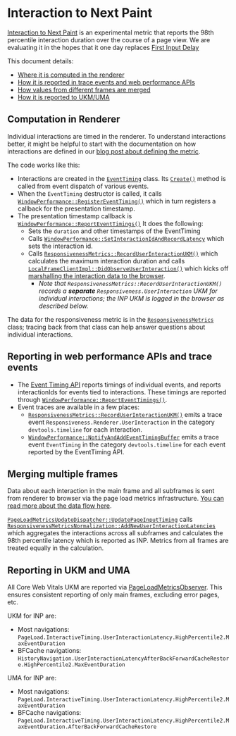 # Interaction to Next Paint

[Interaction to Next Paint](https://web.dev/inp) is an experimental metric that
reports the 98th percentile interaction duration over the course of a page view.
We are evaluating it in the hopes that it one day replaces
[First Input Delay](https://web.dev/fid)

This document details:
* [Where it is computed in the renderer](#Computation-in-Renderer)
* [How it is reported in trace events and web performance APIs](#Reporting-in-web-performance-APIs-and-trace-events)
* [How values from different frames are merged](#Merging-multiple-frames)
* [How it is reported to UKM/UMA](#Reporting-in-UKM-and-UMA)

## Computation in Renderer

Individual interactions are timed in the renderer. To understand interactions
better, it might be helpful to start with the  documentation on how interactions
are defined in our
[blog post about defining the metric](https://web.dev/better-responsiveness-metric/#group-events-into-interactions).

The code works like this:

* Interactions are created in the [`EventTiming`](https://source.chromium.org/chromium/chromium/src/+/main:third_party/blink/renderer/core/timing/event_timing)
  class. Its [`Create()`](https://source.chromium.org/chromium/chromium/src/+/main:third_party/blink/renderer/core/timing/event_timing.cc;l=95;drc=b41db61995ded8bd8ee37dfba0c09d7c17d78e55;bpv=1;bpt=1)
  method is called from event dispatch of various events.
* When the `EventTiming` destructor is called, it calls
  [`WindowPerformance::RegisterEventTiming()`](https://source.chromium.org/chromium/chromium/src/+/main:third_party/blink/renderer/core/timing/window_performance.cc;drc=b41db61995ded8bd8ee37dfba0c09d7c17d78e55;bpv=1;bpt=1;l=381)
  which in turn registers a callback for the presentation timestamp.
* The presentation timestamp callback is
  [`WindowPerformance::ReportEventTimings()`](https://source.chromium.org/chromium/chromium/src/+/main:third_party/blink/renderer/core/timing/window_performance.cc;l=441?q=WindowPerformance::ReportEventTimings&ss=chromium)
  It does the following:
  * Sets the `duration` and other timestamps of the EventTiming
  * Calls
    [`WindowPerformance::SetInteractionIdAndRecordLatency`](https://source.chromium.org/chromium/chromium/src/+/main:third_party/blink/renderer/core/timing/window_performance.cc;l=562;drc=1d8b1965b96c021ee069a3ebda38be7aaf8a5786;bpv=1;bpt=1?q=WindowPerformance::ReportEventTimings&ss=chromium)
    which sets the interaction id.
  * Calls
    [`ResponsivenessMetrics::RecordUserInteractionUKM()`](https://source.chromium.org/chromium/chromium/src/+/main:third_party/blink/renderer/core/timing/responsiveness_metrics.cc;l=186;drc=1d8b1965b96c021ee069a3ebda38be7aaf8a5786;bpv=1;bpt=1)
    which calculates the maximum interaction duration and calls
    [`LocalFrameClientImpl::DidObserveUserInteraction()`](https://source.chromium.org/chromium/chromium/src/+/main:third_party/blink/renderer/core/frame/local_frame_client_impl.cc;l=712;drc=1d8b1965b96c021ee069a3ebda38be7aaf8a5786;bpv=1;bpt=1)
    which kicks off [marshalling the interaction data to the browser](../../passing_data_from_renderer_to_browser.md).
     * *Note that `ResponsivenessMetrics::RecordUserInteractionUKM()` records a
       **separate** `Responsiveness.UserInteraction` UKM for individual interactions;
       the INP UKM is logged in the browser as described below.*

The data for the responsiveness metric is in the
[`ResponsivenessMetrics`](https://source.chromium.org/chromium/chromium/src/+/main:third_party/blink/renderer/core/timing/responsiveness_metrics.cc;l=186;drc=1d8b1965b96c021ee069a3ebda38be7aaf8a5786;bpv=1;bpt=1)
class; tracing back from that class can help answer questions about individual
interactions.

## Reporting in web performance APIs and trace events

* The [Event Timing API](https://w3c.github.io/event-timing/) reports timings of
  individual events, and reports interactionIds for events tied to interactions.
  These timings are reported through
  [`WindowPerformance::ReportEventTimings()`](https://source.chromium.org/chromium/chromium/src/+/main:third_party/blink/renderer/core/timing/window_performance.cc;l=441?q=WindowPerformance::ReportEventTimings&ss=chromium).
* Event traces are available in a few places:
  * [`ResponsivenessMetrics::RecordUserInteractionUKM()`](https://source.chromium.org/chromium/chromium/src/+/main:third_party/blink/renderer/core/timing/responsiveness_metrics.cc;l=186;drc=1d8b1965b96c021ee069a3ebda38be7aaf8a5786;bpv=1;bpt=1)
    emits a trace event `Responsiveness.Renderer.UserInteraction` in the
    category `devtools.timeline` for each interaction.
  * [`WindowPerformance::NotifyAndAddEventTimingBuffer`](https://source.chromium.org/chromium/chromium/src/+/main:third_party/blink/renderer/core/timing/window_performance.cc;l=562;drc=1d8b1965b96c021ee069a3ebda38be7aaf8a5786;bpv=1;bpt=1?q=WindowPerformance::ReportEventTimings&ss=chromium)
    emits a trace event `EventTiming` in the category `devtools.timeline` for
    each event reported by the EventTiming API.

## Merging multiple frames

Data about each interaction in the main frame and all subframes is sent from
renderer to browser via the page load metrics infrastructure.
[You can read more about the data flow here](../../passing_data_from_renderer_to_browser.md).

[`PageLoadMetricsUpdateDispatcher::UpdatePageInputTiming`](https://source.chromium.org/chromium/chromium/src/+/main:components/page_load_metrics/browser/page_load_metrics_update_dispatcher.cc;l=726;drc=1d8b1965b96c021ee069a3ebda38be7aaf8a5786;bpv=1;bpt=1)
calls
[`ResponsivenessMetricsNormalization::AddNewUserInteractionLatencies`](https://source.chromium.org/chromium/chromium/src/+/main:components/page_load_metrics/browser/responsiveness_metrics_normalization.cc;l=61;drc=1d8b1965b96c021ee069a3ebda38be7aaf8a5786;bpv=1;bpt=1)
which aggregates the interactions across all subframes and calculates the 98th
percentile latency which is reported as INP. Metrics from all frames are treated
equally in the calculation.

## Reporting in UKM and UMA

All Core Web Vitals UKM are reported via
[PageLoadMetricsObserver](/chrome/browser/page_load_metrics/observers/README.md).
This ensures consistent reporting of only main frames, excluding error pages,
etc.

UKM for INP are:
* Most navigations: `PageLoad.InteractiveTiming.UserInteractionLatency.HighPercentile2.MaxEventDuration`
* BFCache navigations: `HistoryNavigation.UserInteractionLatencyAfterBackForwardCacheRestore.HighPercentile2.MaxEventDuration`

UMA for INP are:
* Most navigations: `PageLoad.InteractiveTiming.UserInteractionLatency.HighPercentile2.MaxEventDuration`
* BFCache navigations: `PageLoad.InteractiveTiming.UserInteractionLatency.HighPercentile2.MaxEventDuration.AfterBackForwardCacheRestore`
